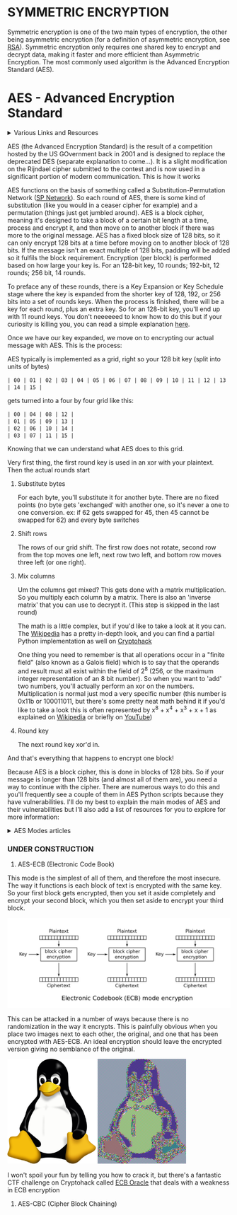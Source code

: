# SYMMETRIC ENCRYPTION
Symmetric encryption is one of the two main types of encryption, the other being asymmetric encryption (for a definition of asymmetric encryption, see [RSA](/RSA.md)). Symmetric encryption only requires one shared key to encrypt and decrypt data, making it faster and more efficient than Asymmetric Encryption. The most commonly used algorithm is the Advanced Encryption Standard (AES).

#
# AES - Advanced Encryption Standard

<details>
    <summary>Various Links and Resources</summary>

* [Computerphile AES Preface](https://youtu.be/VYech-c5Dic?si=9YuixecUyyb7Qvp-)
* [Computerphile AES Overview](https://youtu.be/O4xNJsjtN6E?si=VHQkdWCaTBCUXoGi)
* [Cryptohack](https://cryptohack.org/courses/symmetric/aes0/)
* [cryptopals](https://cryptopals.com/) has some stuff too, start with the Basics
</details>

AES (the Advanced Encryption Standard) is the result of a competition hosted by the US GOvernment back in 2001 and is designed to replace the deprecated DES (separate explanation to come...). It is a slight modification on the Rijndael cipher submitted to the contest and is now used in a significant portion of modern communication. This is how it works

AES functions on the basis of something called a Substitution-Permutation Network ([SP Network](https://youtu.be/DLjzI5dX8jc?si=7YmigjEi77CZKz0i)). 
So each round of AES, there is some kind of substitution (like you would in a ceaser cipher for example) and a permutation (things just get jumbled around). 
AES is a block cipher, meaning it's designed to take a block of a certain bit length at a time, process and encrypt it, and then move on to another block if there was more to the original message. AES has a fixed block size of 128 bits, so it can only encrypt 128 bits at a time before moving on to another block of 128 bits. If the message isn't an exact multiple of 128 bits, padding will be added so it fulfils the block requirement.
Encryption (per block) is performed based on how large your key is. For an 128-bit key, 10 rounds; 192-bit, 12 rounds; 256 bit, 14 rounds. 

To preface any of these rounds, there is a Key Expansion or Key Schedule stage where the key is expanded from the shorter key of 128, 192, or 256 bits into a set of rounds keys. When the process is finished, there will be a key for each round, plus an extra key. So for an 128-bit key, you'll end up with 11 round keys.
You don't neeeeeed to know how to do this but if your curiosity is killing you, you can read a simple explanation [here](/Cryptography/KeySchedule.md).

Once we have our key expanded, we move on to encrypting our actual message with AES. This is the process:

AES typically is implemented as a grid, right so your 128 bit key (split into units of bytes)
```
| 00 | 01 | 02 | 03 | 04 | 05 | 06 | 07 | 08 | 09 | 10 | 11 | 12 | 13 | 14 | 15 |
```
gets turned into a four by four grid like this:
```
| 00 | 04 | 08 | 12 |
| 01 | 05 | 09 | 13 |
| 02 | 06 | 10 | 14 |
| 03 | 07 | 11 | 15 |
```
Knowing that we can understand what AES does to this grid.

Very first thing, the first round key is used in an xor with your plaintext. Then the actual rounds start

1. Substitute bytes

    For each byte, you'll substitute it for another byte. There are no fixed points (no byte gets 'exchanged' with another one, so it's never a one to one conversion. ex: if 62 gets swapped for 45, then 45 cannot be swapped for 62) and every byte switches

1. Shift rows

    The rows of our grid shift. The first row does not rotate, second row from the top moves one left, next row two left, and bottom row moves three left (or one right).

1. Mix columns

    Um the columns get mixed? This gets done with a matrix multiplication. So you multiply each column by a matrix. There is also an 'inverse matrix' that you can use to decrypt it. (This step is skipped in the last round)

    The math is a little complex, but if you'd like to take a look at it you can. The [Wikipedia](https://en.wikipedia.org/wiki/Rijndael_MixColumns) has a pretty in-depth look, and you can find a partial Python implementation as well on [Cryptohack](https://cryptohack.org/courses/symmetric/aes5/)

    One thing you need to remember is that all operations occur in a "finite field" (also known as a Galois field) which is to say that the operands and result must all exist within the field of 2<sup>8</sup> (256, or the maximum integer representation of an 8 bit number). So when you want to 'add' two numbers, you'll actually perform an xor on the numbers. Multiplication is normal just mod a very specific number (this number is 0x11b or 100011011, but there's some pretty neat math behind it if you'd like to take a look this is often represented by x<sup>8</sup> + x<sup>4</sup> + x<sup>3</sup> + x + 1 as explained on [Wikipedia](https://en.wikipedia.org/wiki/Finite_field_arithmetic) or briefly on [YouTube](https://youtu.be/9TYfiO__m2A?si=ebY4h4EE1fU4Ytsc))

1. Round key

    The next round key xor'd in.

And that's everything that happens to encrypt one block!

Because AES is a block cipher, this is done in blocks of 128 bits. So if your message is longer than 128 bits (and almost all of them are), you need a way to continue with the cipher. There are numerous ways to do this and you'll frequently see a couple of them in AES Python scripts because they have vulnerabilities. I'll do my best to explain the main modes of AES and their vulnerabilities but I'll also add a list of resources for you to explore for more information:

<details>
    <summary> AES Modes articles</summary>


* [highgo](https://www.highgo.ca/2019/08/08/the-difference-in-five-modes-in-the-aes-encryption-algorithm/)

</details>

### UNDER CONSTRUCTION

1. AES-ECB (Electronic Code Book)

This mode is the simplest of all of them, and therefore the most insecure. The way it functions is each block of text is encrypted with the same key. So your first block gets encrypted, then you set it aside completely and encrypt your second block, which you then set aside to encrypt your third block. 

![ECB diagram](mdimg/ECB_encryption.png)

This can be attacked in a number of ways because there is no randomization in the way it encrypts. This is painfully obvious when you place two images next to each other, the original, and one that has been encrypted with AES-ECB. An ideal encryption should leave the encrypted version giving no semblance of the original. 

<img src="mdimg/ogimg.png" width="200"> <img src="mdimg/ecbimg.png" width="200">

I won't spoil your fun by telling you how to crack it, but there's a fantastic CTF challenge on Cryptohack called [ECB Oracle](https://cryptohack.org/courses/symmetric/ecb_oracle/) that deals with a weakness in ECB encryption

1. AES-CBC (Cipher Block Chaining)